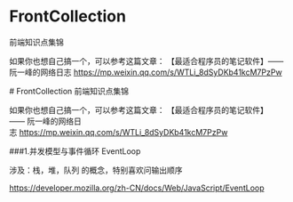 # FrontCollection
前端知识点集锦


如果你也想自己搞一个，可以参考这篇文章：
【最适合程序员的笔记软件】—— 阮一峰的网络日志 https://mp.weixin.qq.com/s/WTLi_8dSyDKb41kcM7PzPw

# FrontCollection
前端知识点集锦


如果你也想自己搞一个，可以参考这篇文章：
【最适合程序员的笔记软件】—— 阮一峰的网络日志 https://mp.weixin.qq.com/s/WTLi_8dSyDKb41kcM7PzPw

###1.并发模型与事件循环 EventLoop

涉及：栈，堆，队列 的概念，特别喜欢问输出顺序

https://developer.mozilla.org/zh-CN/docs/Web/JavaScript/EventLoop
